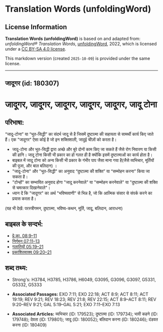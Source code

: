 # Translation Words (unfoldingWord)

## License Information

**Translation Words (unfoldingWord)** is based on and adapted from: _unfoldingWord® Translation Words_, [unfoldingWord](https://unfoldingword.org/utw), 2022, which is licensed under a [CC BY-SA 4.0 license](https://creativecommons.org/licenses/by-sa/4.0/legalcode.en).

This markdown version (created `2025-10-09`) is provided under the same license.



--------------------------------

## जादूगर (id: 180307)

जादूगर, जादूगर, जादूगर, जादूगर, जादूगर, जादू टोना
=================================================

परिभाषा:
--------

“जादू\-टोना” या “भूत\-सिद्धी” का संदर्भ जादू से है जिसमें दुष्टात्मा की सहायता से सामर्थी कार्य किए जाते हैं। एक "जादूगर" ऐसा कोई है जो इन शक्तिशाली, जादुई चीज़ों को करता है।

* जादू\-टोना और भूत\-सिद्धी द्वारा अच्छे और बुरे दोनों काम किए जा सकते हैं जैसे रोग निवारण या किसी की हानि। जादू टोना किसी भी प्रकार का हो गलत ही है क्योंकि इसमें दुष्टात्माओं का कार्य होता है।
* बाइबल में जादू टोना को अन्य किसी भी प्रकार के गंभीर पाप जैसा माना गया है(जैसे व्यभिचार, मूर्तियों की पूजा, और बाल बलिदान) ।
* "जादू\-टोना" और "भूत\-सिद्धी" का अनुवाद “दुष्टात्मा की शक्ति” या “सम्मोहन करना” किया जा सकता है।
* "टोन्हों" का सम्भावित अनुवाद होगा "जादू करनेवाले" या "सम्मोहन करनेवाले" या "दुष्टात्मा की शक्ति से चमत्कार दिखानेवाले"।
* ध्यान दें कि "जादूगर" का अर्थ "भविष्यवाणी" से भिन्न है, जो कि आत्मिक संसार से संपर्क करने का प्रयास करता है।

(यह भी देखें: परस्त्रीगमन, दुष्टात्मा, भविष्य\-कथन, मूर्ति, जादू, बलिदान, आराधना)

बाइबल के सन्दर्भ:
-----------------

* [प्रे.का. 08:9–11](https://ref.ly/Acts8:9-Acts8:11)
* [निर्गमन 07:11–13](https://ref.ly/Exod7:11-Exod7:13)
* [गलातियों 05:19–21](https://ref.ly/Gal5:19-Gal5:21)
* [प्रकाशितवाक्य 09:20–21](https://ref.ly/Rev9:20-Rev9:21)

शब्द तथ्य:
----------

* Strong's: H3784, H3785, H3786, H6049, G3095, G3096, G3097, G5331, G5332, G5333

* **Associated Passages:** EXO 7:11; EXO 22:18; ACT 8:9; ACT 8:11; ACT 19:19; REV 9:21; REV 18:23; REV 21:8; REV 22:15; ACT 8:9–ACT 8:11; REV 9:20–REV 9:21; GAL 5:19–GAL 5:21; EXO 7:11–EXO 7:13
* **Associated Articles:** व्यभिचार (ID: 179523); दुष्टात्मा (ID: 179734); भावी कहने (ID: 179748); देवता (ID: 179801); जादू (ID: 180052); बलिदान करना (ID: 180246); दंडवत करना (ID: 180409)

